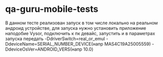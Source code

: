 # qa-guru-mobile-tests
В данном тесте реализован запуск в том числе локально на реальном андроид устройстве, для запуска нужно установить приложение наподобие Vysor, подключить к пк девайс, запустить и 
в параметрах запуска передать -DdriverSwitch=real_or_emul -DdeviceName=SERIAL_NUMBER_DEVICE(напр MAS4C19A25005559) -DdeviceOsVer=ANDROID_VERS(напр 10.0)
